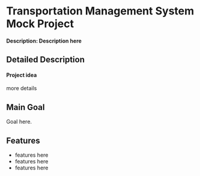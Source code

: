 # Transportation Management System Mock Project

#### Description: Description here

## Detailed Description

#### Project idea

more details

## Main Goal

Goal here. 


## Features   


- features here  
- features here
- features here